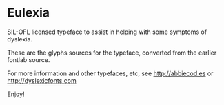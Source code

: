 Eulexia
=======

SIL-OFL licensed typeface to assist in helping with some symptoms of dyslexia.

These are the glyphs sources for the typeface, converted from the earlier fontlab source.

For more information and other typefaces, etc, see http://abbiecod.es or http://dyslexicfonts.com

Enjoy!